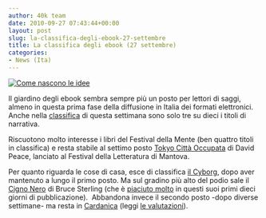 ```yaml
---
author: 40k team
date: 2010-09-27 07:43:44+00:00
layout: post
slug: la-classifica-degli-ebook-27-settembre
title: La classifica degli ebook (27 settembre)
categories:
- News (Ita)
---
```


[![Come nascono le idee](http://www.40kbooks.com/wp-content/uploads/classi.jpg)](http://www.40kbooks.com/wp-content/uploads/classi.jpg)

Il giardino degli ebook sembra sempre più un posto per lettori di saggi, almeno in questa prima fase della diffusione in Italia dei formati elettronici.
Anche nella [classifica](http://www.bookrepublic.it/) di questa settimana sono solo tre su dieci i titoli di narrativa.

Riscuotono molto interesse i libri del Festival della Mente (ben quattro titoli in classifica) e resta stabile al settimo posto [Tokyo Città Occupata](http://www.bookrepublic.it/book/9788865760505-tokyo-citta-occupata/) di David Peace, lanciato al Festival della Letteratura di Mantova.

Per quanto riguarda le cose di casa, esce di classifica [il Cyborg](http://www.40kbooks.com/?page_id=133&category=7&product_id=19), dopo aver mantenuto a lungo il primo posto. Ma sul gradino più alto del podio sale il [Cigno Nero](http://www.40kbooks.com/?page_id=133&category=14&product_id=14) di Bruce Sterling (che è [piaciuto molto](http://www.goodreads.com/book/show/9308239-cigno-nero) in questi suoi primi dieci giorni di pubblicazione).  Abbandona invece il secondo posto -dopo diverse settimane- ma resta in [Cardanica](http://www.40kbooks.com/?page_id=133&category=14&product_id=1) (leggi [le valutazioni](http://www.goodreads.com/book/show/9034237-cardanica)).
